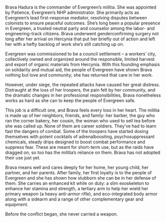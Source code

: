 Brava Hadura is the commander of Evergreen’s militia. She was appointed by Patience, Evergreen’s NHP administrator. She primarily acts as Evergreen’s lead first-response mediator, resolving disputes between colonists to ensure peaceful outcomes. She’s long been a popular presence in Evergreen, a trusted neutral party and counselor among the labor- and engineering-track citizens. Brava underwent genderconfirming surgery not long after her arrival on Hercynia that put her briefly out of action and left her with a hefty backlog of work she’s still catching up on.

Evergreen was commissioned to be a council settlement – a workers’ city, collectively owned and organized around the responsible, limited harvest and export of organic materials from Hercynia. With this founding emphasis on solidarity and mutual aid, the people of Evergreen have shown Brava nothing but love and community; she has returned that care in her work.

However, under siege, the repeated attacks have caused her great distress. Distraught at the loss of her troopers, the pain felt by her community, and the dramatic changes in her professional responsibilities, Brava nonetheless works as hard as she can to keep the people of Evergreen safe.

This job is a difficult one, and Brava feels every loss in her heart. The militia is made up of her neighbors, friends, and family: her barber, the guy who ran the corner bakery, her cousin, the woman who used to sell tea before she was called up. None of them are career soldiers. They’ve had to learn fast the dangers of combat. Some of the troopers have started dosing themselves with potent cocktails of adrenalboosting, psychosuppressant chemicals, steady drips designed to boost combat performance and suppress fear. These are meant for short-term use, but as the raids have dragged on, so too has the militia’s reliance on them. Brava has not adopted their use just yet.

Brava means well and cares deeply for her home, her young child, her partner, and her parents. After family, her first loyalty is to the people of Evergreen and she has shown how stubborn she can be in her defense of them. She carries an enhanced kit while on duty: a slim exoskeleton to enhance her stamina and strength, a tertiary arm to help her wield her primary weapon (a heavy anti-armor rifle), and eco-integrated body armor along with a sidearm and a range of other complementary gear and equipment.

Before the conflict began, she never carried a weapon.
